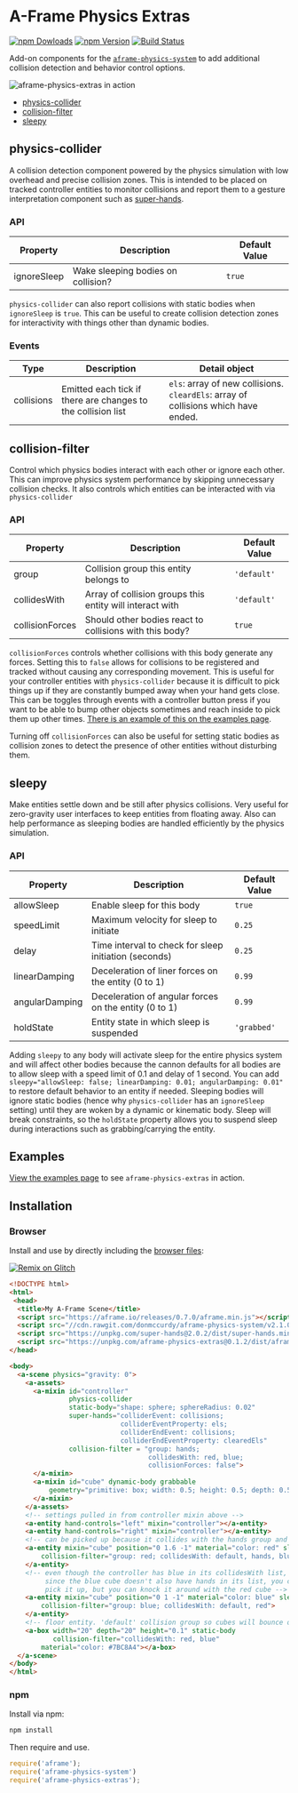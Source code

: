 # A-Frame Physics Extras
[![npm Dowloads](https://img.shields.io/npm/dt/aframe-physics-extras.svg?style=flat-square)](https://www.npmjs.com/package/aframe-physics-extras)
[![npm Version](http://img.shields.io/npm/v/aframe-physics-extras.svg?style=flat-square)](https://www.npmjs.com/package/aframe-physics-extras)
[![Build Status](https://travis-ci.org/wmurphyrd/aframe-physics-extras.svg?branch=master)](https://travis-ci.org/wmurphyrd/aframe-physics-extras)

Add-on components for the
[`aframe-physics-system`](https://github.com/donmccurdy/aframe-physics-system)
to add additional collision detection and behavior control options.

![aframe-physics-extras in action](./readme_files/physics.gif)

* [physics-collider](#physics-collider)
* [collision-filter](#collision-filter)
* [sleepy](#sleepy)

## physics-collider

A collision detection component powered by the physics simulation with low
overhead and precise collision zones. This is intended to be placed on
tracked controller entities to monitor collisions and report them to
a gesture interpretation component such as
[super-hands](https://github.com/wmurphyrd/aframe-super-hands-component).

### API

| Property | Description | Default Value |
| -------- | ----------- | ------------- |
| ignoreSleep | Wake sleeping bodies on collision?   | `true` |

`physics-collider` can also report collisions with static bodies when
`ignoreSleep` is `true`. This can be useful to create collision detection zones
for interactivity with things other than dynamic bodies.

### Events

| Type | Description | Detail object |
| --- | --- | --- |
| collisions | Emitted each tick if there are changes to the collision list | `els`: array of new collisions. `cleardEls`: array of collisions which have ended. |

## collision-filter

Control which physics bodies interact with each other or ignore each other.
This can improve physics system performance by skipping unnecessary
collision checks. It also controls which entities can be interacted with
via `physics-collider`

### API

| Property | Description | Default Value |
| -------- | ----------- | ------------- |
| group | Collision group this entity belongs to  | `'default'` |
| collidesWith | Array of collision groups this entity will interact with | `'default'` |
| collisionForces | Should other bodies react to collisions with this body? | `true` |

`collisionForces` controls whether collisions with this body generate any
forces. Setting this to `false` allows for collisions to be registered and
tracked without causing any corresponding movement. This is useful for
your controller entities with `physics-collider` because it is difficult
to pick things up if they are constantly bumped away when your hand gets close.
This can be toggles through events with a controller button press
if you want to be able to bump other
objects sometimes and reach inside to pick them up other times.
[There is an example of this on the examples page](#examples).

Turning off `collisionForces` can also be useful
for setting static bodies as collision zones to detect the presence
of other entities without disturbing them.

## sleepy

Make entities settle down and be still after physics collisions. Very useful
for zero-gravity user interfaces to keep entities from floating away. Also
can help performance as sleeping bodies are handled efficiently by the physics
simulation.

### API

| Property | Description | Default Value |
| -------- | ----------- | ------------- |
| allowSleep | Enable sleep for this body | `true` |
| speedLimit | Maximum velocity for sleep to initiate | `0.25` |
| delay | Time interval to check for sleep initiation (seconds) | `0.25` |
| linearDamping | Deceleration of liner forces on the entity (0 to 1) | `0.99` |
| angularDamping | Deceleration of angular forces on the entity (0 to 1) | `0.99` |
| holdState | Entity state in which sleep is suspended | `'grabbed'` |

Adding `sleepy` to any body will activate sleep for the entire physics system
and will affect other bodies because the cannon defaults for all bodies
are to allow sleep with a speed limit of 0.1 and delay of 1 second. You can
add `sleepy="allowSleep: false; linearDamping: 0.01; angularDamping: 0.01"`
to restore default behavior to an entity if needed.
Sleeping bodies will ignore static bodies
(hence why `physics-collider` has an `ignoreSleep` setting) until they
are woken by a dynamic or kinematic body. Sleep will break constraints,
so the `holdState` property allows you to suspend sleep during interactions
such as grabbing/carrying the entity.

## Examples

[View the examples page](http://wmurphyrd.github.io/aframe-physics-extras/examples/) to see `aframe-physics-extras` in action.

## Installation

### Browser

Install and use by directly including the [browser files](dist):

[![Remix on Glitch](https://cdn.glitch.com/2703baf2-b643-4da7-ab91-7ee2a2d00b5b%2Fremix-button.svg)](https://glitch.com/edit/#!/remix/blue-animal)

```html
<!DOCTYPE html>
<html>
 <head>
  <title>My A-Frame Scene</title>
  <script src="https://aframe.io/releases/0.7.0/aframe.min.js"></script>
  <script src="//cdn.rawgit.com/donmccurdy/aframe-physics-system/v2.1.0/dist/aframe-physics-system.min.js"></script>
  <script src="https://unpkg.com/super-hands@2.0.2/dist/super-hands.min.js"></script>
  <script src="https://unpkg.com/aframe-physics-extras@0.1.2/dist/aframe-physics-extras.min.js"></script>
</head>

<body>
  <a-scene physics="gravity: 0">
    <a-assets>
      <a-mixin id="controller"
               physics-collider
               static-body="shape: sphere; sphereRadius: 0.02"
               super-hands="colliderEvent: collisions;
                            colliderEventProperty: els;
                            colliderEndEvent: collisions;
                            colliderEndEventProperty: clearedEls"
               collision-filter = "group: hands;
                                   collidesWith: red, blue;
                                   collisionForces: false">
      </a-mixin>
      <a-mixin id="cube" dynamic-body grabbable
          geometry="primitive: box; width: 0.5; height: 0.5; depth: 0.5">
      </a-mixin>
    </a-assets>
    <!-- settings pulled in from controller mixin above -->
    <a-entity hand-controls="left" mixin="controller"></a-entity>
    <a-entity hand-controls="right" mixin="controller"></a-entity>
    <!-- can be picked up because it collides with the hands group and vice versa -->
    <a-entity mixin="cube" position="0 1.6 -1" material="color: red" sleepy
        collision-filter="group: red; collidesWith: default, hands, blue">
    </a-entity>
    <!-- even though the controller has blue in its collidesWith list,
         since the blue cube doesn't also have hands in its list, you cannot
         pick it up, but you can knock it around with the red cube -->
    <a-entity mixin="cube" position="0 1 -1" material="color: blue" sleepy
        collision-filter="group: blue; collidesWith: default, red">
    </a-entity>
    <!-- floor entity. 'default' collision group so cubes will bounce off -->
    <a-box width="20" depth="20" height="0.1" static-body
           collision-filter="collidesWith: red, blue"
        material="color: #7BC8A4"></a-box>
  </a-scene>
</body>
</html>
```

### npm

Install via npm:

```bash
npm install
```

Then require and use.

```js
require('aframe');
require('aframe-physics-system')
require('aframe-physics-extras');
```
